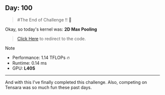 ## Day: 100 

> #The End of Challenge !! 🙌

Okay, so today's kernel was: **2D Max Pooling**

> [Click Here](./2d_max.cu) to redirect to the code.

> [!note]
> - Performance: $1.14 \text{ TFLOPs}$ 🔥
> - Runtime: $0.14 \text{ ms}$
> - GPU: **L40S**

---
And with this I've finally completed this challenge. Also, competing on Tensara was so much fun these past days. 